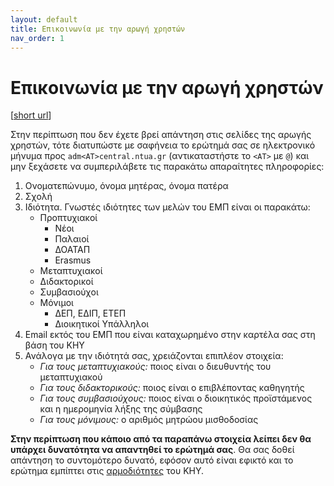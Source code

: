 ```yaml
---
layout: default
title: Επικοινωνία με την αρωγή χρηστών
nav_order: 1
---
```


# Επικοινωνία με την αρωγή χρηστών

[[short url](https://bit.ly/3uOSfzA)]

Στην περίπτωση που δεν έχετε βρεί απάντηση στις σελίδες της αρωγής χρηστών, τότε διατυπώστε με σαφήνεια το ερώτημά σας σε ηλεκτρονικό μήνυμα προς `adm<AT>central.ntua.gr` (αντικαταστήστε το `<ΑΤ>` με `@`) και μην ξεχάσετε να συμπεριλάβετε τις παρακάτω απαραίτητες πληροφορίες:

1. Ονοματεπώνυμο, όνομα μητέρας, όνομα πατέρα
2. Σχολή
3. Ιδιότητα. Γνωστές ιδιότητες των μελών του ΕΜΠ είναι οι παρακάτω:
   - Προπτυχιακοί
     - Νέοι
     - Παλαιοί
     - ΔΟΑΤΑΠ
     - Erasmus
   - Μεταπτυχιακοί
   - Διδακτορικοί
   - Συμβασιούχοι
   - Μόνιμοι
     - ΔΕΠ, ΕΔΙΠ, ΕΤΕΠ
     - Διοικητικοί Υπάλληλοι
4. Email εκτός του ΕΜΠ που είναι καταχωρημένο στην καρτέλα σας στη βάση του ΚΗΥ
5. Ανάλογα με την ιδιότητά σας, χρειάζονται επιπλέον στοιχεία:
   - _Για τους μεταπτυχιακούς:_ ποιος είναι ο διευθυντής του μεταπτυχιακού
   - _Για τους διδακτορικούς:_ ποιος είναι ο επιβλέποντας καθηγητής
   - _Για τους συμβασιούχους:_ ποιος είναι ο διοικητικός προϊστάμενος και η ημερομηνία λήξης της σύμβασης
   - _Για τους μόνιμους:_ ο αριθμός μητρώου μισθοδοσίας

**Στην περίπτωση που κάποιο από τα παραπάνω στοιχεία λείπει δεν θα υπάρχει δυνατότητα να απαντηθεί το ερώτημά σας**. Θα σας δοθεί απάντηση το συντομότερο δυνατό, εφόσον αυτό είναι εφικτό και το ερώτημα εμπίπτει στις [αρμοδιότητες](responsibilities.html) του KHY.
